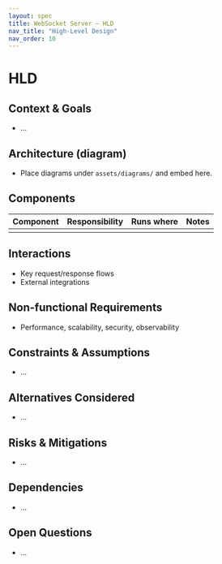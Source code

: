```yaml
---
layout: spec
title: WebSocket Server — HLD
nav_title: "High-Level Design"
nav_order: 10
---
```

# HLD
## Context & Goals
- …

## Architecture (diagram)
- Place diagrams under `assets/diagrams/` and embed here.

## Components
| Component | Responsibility | Runs where | Notes |
|---|---|---|---|
|   |   |   |   |

## Interactions
- Key request/response flows
- External integrations

## Non-functional Requirements
- Performance, scalability, security, observability

## Constraints & Assumptions
- …

## Alternatives Considered
- …

## Risks & Mitigations
- …

## Dependencies
- …

## Open Questions
- …
